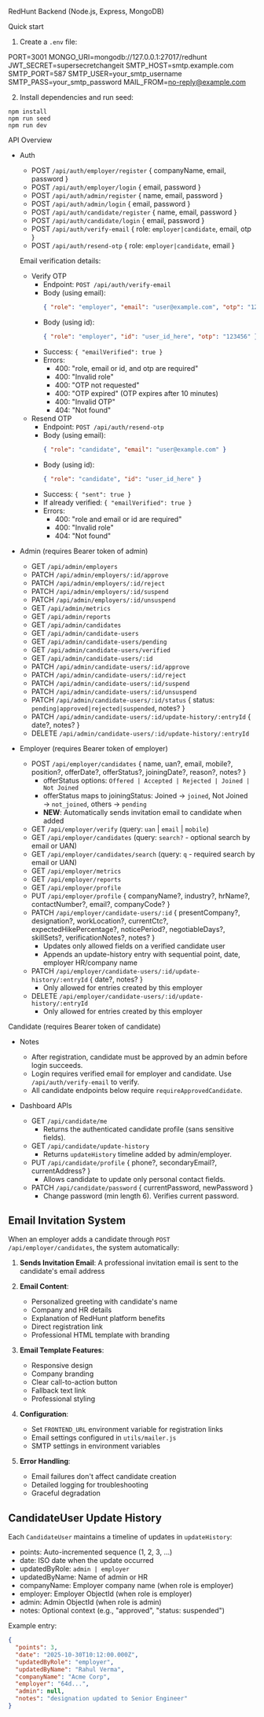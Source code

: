 RedHunt Backend (Node.js, Express, MongoDB)

Quick start

1. Create a `.env` file:

PORT=3001
MONGO_URI=mongodb://127.0.0.1:27017/redhunt
JWT_SECRET=supersecretchangeit
SMTP_HOST=smtp.example.com
SMTP_PORT=587
SMTP_USER=your_smtp_username
SMTP_PASS=your_smtp_password
MAIL_FROM=no-reply@example.com

2. Install dependencies and run seed:

```
npm install
npm run seed
npm run dev
```

API Overview

- Auth
  - POST `/api/auth/employer/register` { companyName, email, password }
  - POST `/api/auth/employer/login` { email, password }
  - POST `/api/auth/admin/register` { name, email, password }
  - POST `/api/auth/admin/login` { email, password }
  - POST `/api/auth/candidate/register` { name, email, password }
  - POST `/api/auth/candidate/login` { email, password }
  - POST `/api/auth/verify-email` { role: `employer|candidate`, email, otp }
  - POST `/api/auth/resend-otp` { role: `employer|candidate`, email }

  Email verification details:
  - Verify OTP
    - Endpoint: `POST /api/auth/verify-email`
    - Body (using email):
      ```json
      { "role": "employer", "email": "user@example.com", "otp": "123456" }
      ```
    - Body (using id):
      ```json
      { "role": "employer", "id": "user_id_here", "otp": "123456" }
      ```
    - Success: `{ "emailVerified": true }`
    - Errors:
      - 400: "role, email or id, and otp are required"
      - 400: "Invalid role"
      - 400: "OTP not requested"
      - 400: "OTP expired" (OTP expires after 10 minutes)
      - 400: "Invalid OTP"
      - 404: "Not found"
  - Resend OTP
    - Endpoint: `POST /api/auth/resend-otp`
    - Body (using email):
      ```json
      { "role": "candidate", "email": "user@example.com" }
      ```
    - Body (using id):
      ```json
      { "role": "candidate", "id": "user_id_here" }
      ```
    - Success: `{ "sent": true }`
    - If already verified: `{ "emailVerified": true }`
    - Errors:
      - 400: "role and email or id are required"
      - 400: "Invalid role"
      - 404: "Not found"

- Admin (requires Bearer token of admin)
  - GET `/api/admin/employers`
  - PATCH `/api/admin/employers/:id/approve`
  - PATCH `/api/admin/employers/:id/reject`
  - PATCH `/api/admin/employers/:id/suspend`
  - PATCH `/api/admin/employers/:id/unsuspend`
  - GET `/api/admin/metrics`
  - GET `/api/admin/reports`
  - GET `/api/admin/candidates`
  - GET `/api/admin/candidate-users`
  - GET `/api/admin/candidate-users/pending`
  - GET `/api/admin/candidate-users/verified`
  - GET `/api/admin/candidate-users/:id`
  - PATCH `/api/admin/candidate-users/:id/approve`
  - PATCH `/api/admin/candidate-users/:id/reject`
  - PATCH `/api/admin/candidate-users/:id/suspend`
  - PATCH `/api/admin/candidate-users/:id/unsuspend`
  - PATCH `/api/admin/candidate-users/:id/status` { status: `pending|approved|rejected|suspended`, notes? }
  - PATCH `/api/admin/candidate-users/:id/update-history/:entryId` { date?, notes? }
  - DELETE `/api/admin/candidate-users/:id/update-history/:entryId`

- Employer (requires Bearer token of employer)
  - POST `/api/employer/candidates` { name, uan?, email, mobile?, position?, offerDate?, offerStatus?, joiningDate?, reason?, notes? }
    - offerStatus options: `Offered | Accepted | Rejected | Joined | Not Joined`
    - offerStatus maps to joiningStatus: Joined → `joined`, Not Joined → `not_joined`, others → `pending`
    - **NEW**: Automatically sends invitation email to candidate when added
  - GET `/api/employer/verify` (query: `uan` | `email` | `mobile`)
  - GET `/api/employer/candidates` (query: `search?` - optional search by email or UAN)
  - GET `/api/employer/candidates/search` (query: `q` - required search by email or UAN)
  - GET `/api/employer/metrics`
  - GET `/api/employer/reports`
  - GET `/api/employer/profile`
  - PUT `/api/employer/profile` { companyName?, industry?, hrName?, contactNumber?, email?, companyCode? }
  - PATCH `/api/employer/candidate-users/:id` { presentCompany?, designation?, workLocation?, currentCtc?, expectedHikePercentage?, noticePeriod?, negotiableDays?, skillSets?, verificationNotes?, notes? }
    - Updates only allowed fields on a verified candidate user
    - Appends an update-history entry with sequential point, date, employer HR/company name
  - PATCH `/api/employer/candidate-users/:id/update-history/:entryId` { date?, notes? }
    - Only allowed for entries created by this employer
  - DELETE `/api/employer/candidate-users/:id/update-history/:entryId`
    - Only allowed for entries created by this employer

Candidate (requires Bearer token of candidate)

- Notes
  - After registration, candidate must be approved by an admin before login succeeds.
  - Login requires verified email for employer and candidate. Use `/api/auth/verify-email` to verify.
  - All candidate endpoints below require `requireApprovedCandidate`.

- Dashboard APIs
  - GET `/api/candidate/me`
    - Returns the authenticated candidate profile (sans sensitive fields).
  - GET `/api/candidate/update-history`
    - Returns `updateHistory` timeline added by admin/employer.
  - PUT `/api/candidate/profile` { phone?, secondaryEmail?, currentAddress? }
    - Allows candidate to update only personal contact fields.
  - PATCH `/api/candidate/password` { currentPassword, newPassword }
    - Change password (min length 6). Verifies current password.

## Email Invitation System

When an employer adds a candidate through `POST /api/employer/candidates`, the system automatically:

1. **Sends Invitation Email**: A professional invitation email is sent to the candidate's email address
2. **Email Content**: 
   - Personalized greeting with candidate's name
   - Company and HR details
   - Explanation of RedHunt platform benefits
   - Direct registration link
   - Professional HTML template with branding

3. **Email Template Features**:
   - Responsive design
   - Company branding
   - Clear call-to-action button
   - Fallback text link
   - Professional styling

4. **Configuration**:
   - Set `FRONTEND_URL` environment variable for registration links
   - Email settings configured in `utils/mailer.js`
   - SMTP settings in environment variables

5. **Error Handling**:
   - Email failures don't affect candidate creation
   - Detailed logging for troubleshooting
   - Graceful degradation


## CandidateUser Update History

Each `CandidateUser` maintains a timeline of updates in `updateHistory`:

- points: Auto-incremented sequence (1, 2, 3, ...)
- date: ISO date when the update occurred
- updatedByRole: `admin | employer`
- updatedByName: Name of admin or HR
- companyName: Employer company name (when role is employer)
- employer: Employer ObjectId (when role is employer)
- admin: Admin ObjectId (when role is admin)
- notes: Optional context (e.g., "approved", "status: suspended")

Example entry:

```json
{
  "points": 3,
  "date": "2025-10-30T10:12:00.000Z",
  "updatedByRole": "employer",
  "updatedByName": "Rahul Verma",
  "companyName": "Acme Corp",
  "employer": "64d...",
  "admin": null,
  "notes": "designation updated to Senior Engineer"
}
```

